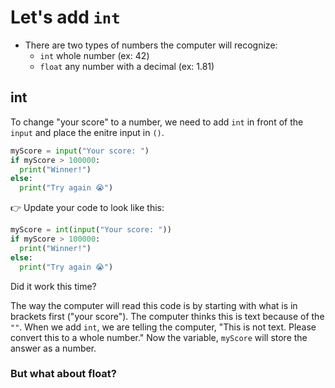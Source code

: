 # Let's add `int`
- There are two types of numbers the computer will recognize:
  - `int` whole number (ex: 42)
  - `float` any number with a decimal (ex: 1.81)

## int

To change "your score" to a number, we need to add `int` in front of the `input` and place the enitre input in `()`. 

```python
myScore = input("Your score: ")
if myScore > 100000:
  print("Winner!")
else:
  print("Try again 😭")
```

👉 Update your code to look like this:

```python
myScore = int(input("Your score: "))
if myScore > 100000:
  print("Winner!")
else:
  print("Try again 😭")
```
Did it work this time?

The way the computer will read this code is by starting with what is in brackets first ("your score"). The computer thinks this is text because of the `""`. When we add `int`, we are telling the computer, "This is not text. Please convert this to a whole number." Now the variable, `myScore` will store the answer as a number.

### But what about float?

